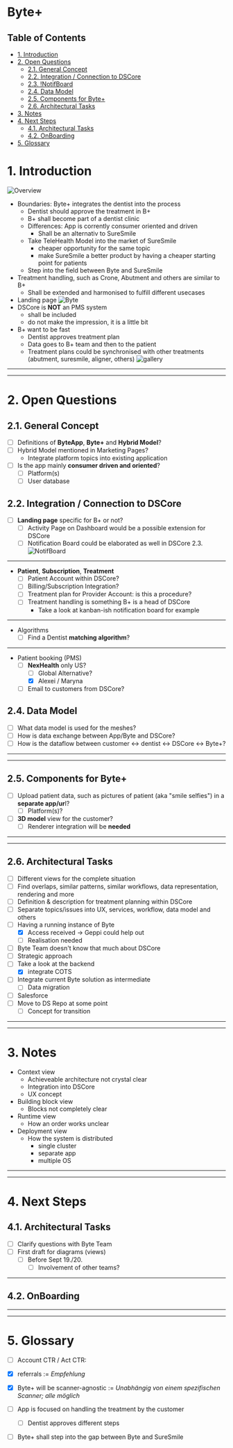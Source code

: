 # Byte+ <!-- omit in toc -->
## Table of Contents <!-- omit in toc -->
- [1. Introduction](#1-introduction)
- [2. Open Questions](#2-open-questions)
  - [2.1. General Concept](#21-general-concept)
  - [2.2. Integration / Connection to DSCore](#22-integration--connection-to-dscore)
  - [2.3. !NotifBoard](#23-)
  - [2.4. Data Model](#24-data-model)
  - [2.5. Components for Byte+](#25-components-for-byte)
  - [2.6. Architectural Tasks](#26-architectural-tasks)
- [3. Notes](#3-notes)
- [4. Next Steps](#4-next-steps)
  - [4.1. Architectural Tasks](#41-architectural-tasks)
  - [4.2. OnBoarding](#42-onboarding)
- [5. Glossary](#5-glossary)

# 1. Introduction
![Overview](img/byte+/overview.png)
- Boundaries: Byte+ integrates the dentist into the process
  - Dentist should approve the treatment in B+
  - B+ shall become part of a dentist clinic
  - Differences: App is corrently consumer oriented and driven
    - Shall be an alternativ to SureSmile
  - Take TeleHealth Model into the market of SureSmile
    - cheaper opportunity for the same topic
    - make SureSmile a better product by having a cheaper starting point for patients
  - Step into the field between Byte and SureSmile
- Treatment handling, such as Crone, Abutment and others are similar to B+
  - Shall be extended and harmonised to fulfill different usecases
- Landing page
  ![Byte](img/byte+/Byte-LandingPage.png)
- DSCore is **NOT** an PMS system
  - shall be included
  - do not make the impression, it is a little bit
- B+ want to be fast
  - Dentist approves treatment plan
  - Data goes to B+ team and then to the patient
  - Treatment plans could be synchronised with other treatments (abutment, suresmile, aligner, others)
  ![gallery](img/byte+/media-gallery.png)

---
---
# 2. Open Questions
## 2.1. General Concept
- [ ] Definitions of **ByteApp**, **Byte+** and **Hybrid Model**?
- [ ] Hybrid Model mentioned in Marketing Pages?
  - Integrate platform topics into existing application
- [ ] Is the app mainly **consumer driven and oriented**?
  - [ ] Platform(s)
  - [ ] User database

## 2.2. Integration / Connection to DSCore
- [ ] **Landing page** specific for B+ or not?
  - [ ] Activity Page on Dashboard would be a possible extension for DSCore
  - [ ] Notification Board could be elaborated as well in DSCore
  2.3. ![NotifBoard](img/byte+/Byte-NotificationBoard.png)
---
- **Patient**, **Subscription**, **Treatment**
  - [ ] Patient Account within DSCore?
  - [ ] Billing/Subscription Integration?
  - [ ] Treatment plan for Provider Account: is this a procedure?
  - [ ] Treatment handling is something B+ is a head of DSCore
    - Take a look at kanban-ish notification board for example
---
- Algorithms
  - [ ] Find a Dentist **matching algorithm**? <!-- omit in toc -->
---
- Patient booking (PMS)
  - [ ] **NexHealth** only US?
    - [ ] Global Alternative?
    - [x] Alexei / Maryna
  - [ ] Email to customers from DSCore?

## 2.4. Data Model
- [ ] What data model is used for the meshes?
- [ ] How is data exchange between App/Byte and DSCore?
- [ ] How is the dataflow between customer &harr; dentist &harr; DSCore &harr; Byte+?

---
---
## 2.5. Components for Byte+
- [ ] Upload patient data, such as pictures of patient (aka "smile selfies") in a **separate app/ur**l?
  - [ ] Platform(s)?
- [ ] **3D model** view for the customer?
  - [ ] Renderer integration will be **needed**

---
---
## 2.6. Architectural Tasks
- [ ] Different views for the complete situation
- [ ] Find overlaps, similar patterns, similar workflows, data representation, rendering and more
- [ ] Definition & description for treatment planning within DSCore
- [ ] Separate topics/issues into UX, services, workflow, data model and others
- [ ] Having a running instance of Byte
  - [x] Access received -> Geppi could help out
  - [ ] Realisation needed <!-- TODO: rensem -->
- [ ] Byte Team doesn't know that much about DSCore
- [ ] Strategic approach
- [ ] Take a look at the backend
  - [x] integrate COTS
- [ ] Integrate current Byte solution as intermediate
  - [ ] Data migration
- [ ] Salesforce <!-- TODO: rensem -->
- [ ] Move to DS Repo at some point
  - [ ] Concept for transition <!-- TODO: rensem -->

---
---
# 3. Notes
- Context view
  - Achieveable architecture not crystal clear
  - Integration into DSCore
  - UX concept
- Building block view
  - Blocks not completely clear
- Runtime view
  - How an order works unclear
- Deployment view
  - How the system is distributed
    - single cluster
    - separate app
    - multiple OS

---
---
# 4. Next Steps
## 4.1. Architectural Tasks
- [ ] Clarify questions with Byte Team <!-- TODO: rensem -->
- [ ] First draft for diagrams (views)
  - [ ] Before Sept 19./20. <!-- TODO: rensem -->
    - [ ] Involvement of other teams?

---
## 4.2. OnBoarding


---
---
# 5. Glossary
- [ ] Account CTR / Act CTR: <!-- TODO: rensem -->
- [x] referrals := *Empfehlung*
- [x] Byte+ will be scanner-agnostic := *Unabhängig von einem spezifischen Scanner; alle möglich*
- [ ] App is focused on handling the treatment by the customer
  - [ ] Dentist approves different steps
- [ ] Byte+ shall step into the gap between Byte and SureSmile
  